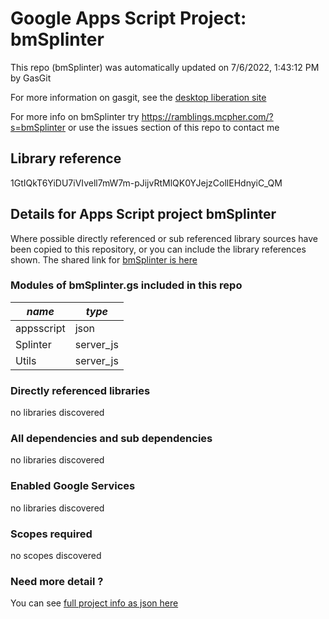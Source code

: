 # Google Apps Script Project: bmSplinter
This repo (bmSplinter) was automatically updated on 7/6/2022, 1:43:12 PM by GasGit

For more information on gasgit, see the [desktop liberation site](https://ramblings.mcpher.com/drive-sdk-and-github/migrategasgit/ "desktop liberation")

For more info on bmSplinter try https://ramblings.mcpher.com/?s=bmSplinter or use the issues section of this repo to contact me
## Library reference
1GtIQkT6YiDU7iVIvell7mW7m-pJijvRtMlQK0YJejzCollEHdnyiC_QM


## Details for Apps Script project bmSplinter
Where possible directly referenced or sub referenced library sources have been copied to this repository, or you can include the library references shown. 
The shared link for [bmSplinter is here](https://script.google.com/d/1GtIQkT6YiDU7iVIvell7mW7m-pJijvRtMlQK0YJejzCollEHdnyiC_QM/edit?usp=sharing "open in the GAS IDE")

### Modules of bmSplinter.gs included in this repo
*name*|*type*
--- | --- 
appsscript| json
Splinter| server_js
Utils| server_js
### Directly referenced libraries
no libraries discovered
### All dependencies and sub dependencies
no libraries discovered
### Enabled Google Services
no libraries discovered
### Scopes required
no scopes discovered
### Need more detail ?
You can see [full project info as json here](info.json)
